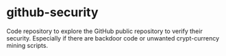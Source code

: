 # github-security
Code repository to explore the GitHub public repository to verify their security. Especially if there are backdoor code or unwanted crypt-currency mining scripts.
